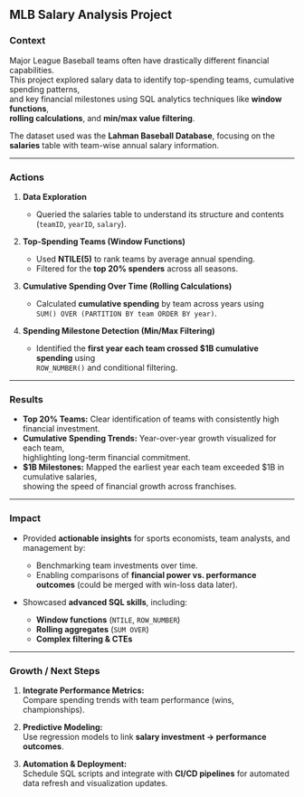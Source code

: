 ## MLB Salary Analysis Project

### Context
Major League Baseball teams often have drastically different financial capabilities.  
This project explored salary data to identify top-spending teams, cumulative spending patterns,  
and key financial milestones using SQL analytics techniques like **window functions**,  
**rolling calculations**, and **min/max value filtering**.

The dataset used was the **Lahman Baseball Database**, focusing on the **salaries** table with team-wise annual salary information.

---

### Actions
1. **Data Exploration**  
   - Queried the salaries table to understand its structure and contents (`teamID`, `yearID`, `salary`).

2. **Top-Spending Teams (Window Functions)**  
   - Used **NTILE(5)** to rank teams by average annual spending.  
   - Filtered for the **top 20% spenders** across all seasons.

3. **Cumulative Spending Over Time (Rolling Calculations)**  
   - Calculated **cumulative spending** by team across years using  
     `SUM() OVER (PARTITION BY team ORDER BY year)`.

4. **Spending Milestone Detection (Min/Max Filtering)**  
   - Identified the **first year each team crossed $1B cumulative spending** using  
     `ROW_NUMBER()` and conditional filtering.

---

### Results
- **Top 20% Teams:** Clear identification of teams with consistently high financial investment.  
- **Cumulative Spending Trends:** Year-over-year growth visualized for each team,  
  highlighting long-term financial commitment.  
- **$1B Milestones:** Mapped the earliest year each team exceeded $1B in cumulative salaries,  
  showing the speed of financial growth across franchises.

---

### Impact
- Provided **actionable insights** for sports economists, team analysts, and management by:
  - Benchmarking team investments over time.
  - Enabling comparisons of **financial power vs. performance outcomes** (could be merged with win-loss data later).

- Showcased **advanced SQL skills**, including:
  - **Window functions** (`NTILE`, `ROW_NUMBER`)
  - **Rolling aggregates** (`SUM OVER`)
  - **Complex filtering & CTEs**

---

### Growth / Next Steps
1. **Integrate Performance Metrics:**  
   Compare spending trends with team performance (wins, championships).   

2. **Predictive Modeling:**  
   Use regression models to link **salary investment → performance outcomes**.  

3. **Automation & Deployment:**  
   Schedule SQL scripts and integrate with **CI/CD pipelines** for automated data refresh and visualization updates.
